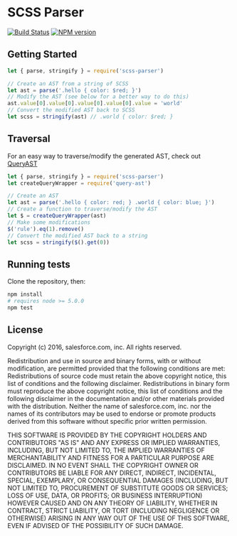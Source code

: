 # SCSS Parser

[![Build Status][travis-image]][travis-url]
[![NPM version][npm-image]][npm-url]

## Getting Started

```javascript
let { parse, stringify } = require('scss-parser')

// Create an AST from a string of SCSS
let ast = parse('.hello { color: $red; }')
// Modify the AST (see below for a better way to do this)
ast.value[0].value[0].value[0].value[0].value = 'world'
// Convert the modified AST back to SCSS
let scss = stringify(ast) // .world { color: $red; }
```

## Traversal

For an easy way to traverse/modify the generated AST, check out [QueryAST](https://github.com/salesforce-ux/query-ast)

```javascript
let { parse, stringify } = require('scss-parser')
let createQueryWrapper = require('query-ast')

// Create an AST
let ast = parse('.hello { color: red; } .world { color: blue; }')
// Create a function to traverse/modify the AST
let $ = createQueryWrapper(ast)
// Make some modifications
$('rule').eq(1).remove()
// Convert the modified AST back to a string
let scss = stringify($().get(0))
```

## Running tests

Clone the repository, then:

```bash
npm install
# requires node >= 5.0.0
npm test
```

## License

Copyright (c) 2016, salesforce.com, inc. All rights reserved.

Redistribution and use in source and binary forms, with or without modification, are permitted provided that the following conditions are met:
Redistributions of source code must retain the above copyright notice, this list of conditions and the following disclaimer.
Redistributions in binary form must reproduce the above copyright notice, this list of conditions and the following disclaimer in the documentation and/or other materials provided with the distribution.
Neither the name of salesforce.com, inc. nor the names of its contributors may be used to endorse or promote products derived from this software without specific prior written permission.

THIS SOFTWARE IS PROVIDED BY THE COPYRIGHT HOLDERS AND CONTRIBUTORS "AS IS" AND ANY EXPRESS OR IMPLIED WARRANTIES, INCLUDING, BUT NOT LIMITED TO, THE IMPLIED WARRANTIES OF MERCHANTABILITY AND FITNESS FOR A PARTICULAR PURPOSE ARE DISCLAIMED. IN NO EVENT SHALL THE COPYRIGHT OWNER OR CONTRIBUTORS BE LIABLE FOR ANY DIRECT, INDIRECT, INCIDENTAL, SPECIAL, EXEMPLARY, OR CONSEQUENTIAL DAMAGES (INCLUDING, BUT NOT LIMITED TO, PROCUREMENT OF SUBSTITUTE GOODS OR SERVICES; LOSS OF USE, DATA, OR PROFITS; OR BUSINESS INTERRUPTION) HOWEVER CAUSED AND ON ANY THEORY OF LIABILITY, WHETHER IN CONTRACT, STRICT LIABILITY, OR TORT (INCLUDING NEGLIGENCE OR OTHERWISE) ARISING IN ANY WAY OUT OF THE USE OF THIS SOFTWARE, EVEN IF ADVISED OF THE POSSIBILITY OF SUCH DAMAGE.

[npm-url]: https://npmjs.org/package/scss-parser
[npm-image]: http://img.shields.io/npm/v/scss-parser.svg

[travis-url]: https://travis-ci.org/salesforce-ux/scss-parser
[travis-image]: https://travis-ci.org/salesforce-ux/scss-parser.svg?branch=master
